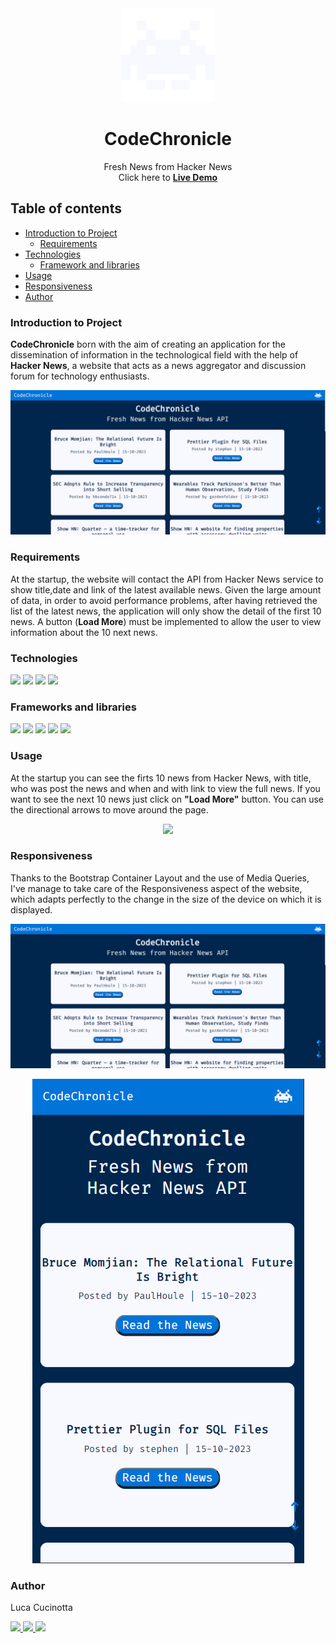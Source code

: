 <div align="center"><img src="src/img/logo.svg" width="150px"></div>
<h1 align="center">CodeChronicle</h1>
<p align="center">Fresh News from Hacker News
<br>
Click here to <a href=""><strong>Live Demo</strong></a>
</p>

## Table of contents

- [Introduction to Project](#introduction-to-project)
  - [Requirements](#requirements)
- [Technologies](#technologies)
  - [Framework and libraries](#framework-and-libraries)
- [Usage](#usage)
- [Responsiveness](#responsiveness)
- [Author](#author)

### Introduction to Project

**CodeChronicle** born with the aim of creating an application for the dissemination of information in the technological field with the help of **Hacker News**, a website that acts as a news aggregator and discussion forum for technology enthusiasts.

<div align="center"><img src="src/img/READme/desktop.png" width="800px"></div>

### Requirements

At the startup, the website will contact the API from Hacker News service to show title,date and link of the latest available news. Given the large amount of data, in order to avoid performance problems, after having retrieved the list of the latest news, the application will only show the detail of the first 10 news. A button (**Load More**) must be implemented to allow the user to view information about the 10 next news.

### Technologies

<p align="left">
  <img src="https://img.shields.io/badge/VSCode-0078D4?style=for-the-badge&logo=visual%20studio%20code&logoColor=white"/>
  <img src="https://img.shields.io/badge/HTML5-E34F26?style=for-the-badge&logo=html5&logoColor=white"/>
  <img src="https://img.shields.io/badge/CSS3-1572B6?style=for-the-badge&logo=css3&logoColor=white"/>
  <img src="https://img.shields.io/badge/JavaScript-323330?style=for-the-badge&logo=javascript&logoColor=F7DF1E"/>
</p>

### Frameworks and libraries

<p align="left">
  <img src="https://img.shields.io/badge/Bootstrap-563D7C?style=for-the-badge&logo=bootstrap&logoColor=white"/>
  <img src="https://img.shields.io/badge/Sass-CC6699?style=for-the-badge&logo=sass&logoColor=white"/>
  <img src="https://img.shields.io/badge/Webpack-8DD6F9?style=for-the-badge&logo=Webpack&logoColor=white"/>
  <img src="https://img.shields.io/badge/axios-671ddf?&style=for-the-badge&logo=axios&logoColor=white"/>
  <img src="https://img.shields.io/badge/Lodash-3492FF?style=for-the-badge&logo=lodash&logoColor=white"/>
</p>

### Usage

At the startup you can see the firts 10 news from Hacker News, with title, who was post the news and when and with link to view the full news. If you want to see the next 10 news just click on **"Load More"** button. You can use the directional arrows to move around the page.

<div align="center"><img src="src/img/READme/video.gif"></div>

### Responsiveness

Thanks to the Bootstrap Container Layout and the use of Media Queries, I've manage to take care of the Responsiveness aspect of the website, which adapts perfectly to the change in the size of the device on which it is displayed.

![desktop image](src/img/READme/desktop.png)
<div align="center"><img src="src/img/READme/mobile.png"></div>

### Author

Luca Cucinotta
<p align="left">
  <a href="https://lucacucinotta.github.io">
    <img src="https://img.shields.io/badge/website-000000?style=for-the-badge&logo=About.me&logoColor=white"/>
  </a>
  <a href="https://github.com/lucacucinotta">
    <img src="https://img.shields.io/badge/GitHub-100000?style=for-the-badge&logo=github&logoColor=white"/>
  </a>
  <a href="https://www.linkedin.com/in/luca-cucinotta-4b836b278/">
    <img src="https://img.shields.io/badge/LinkedIn-0077B5?style=for-the-badge&logo=linkedin&logoColor=white"/>
  </a>
</p>
